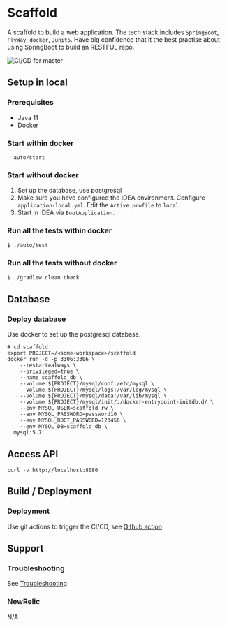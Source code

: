 # Scaffold
A scaffold to build a web application. The tech stack includes `SpringBoot`, `FlyWay`, `docker`, `Junit5`.
Have big confidence that it the best practise about using SpringBoot to build an RESTFUL repo.

![CI/CD for master](https://github.com/Fatezhang/scaffold/workflows/CI/CD%20for%20master/badge.svg)

## Setup in local

### Prerequisites

- Java 11
- Docker

### Start within docker

```shell script
  auto/start
```

### Start without docker

1. Set up the database, use postgresql
2. Make sure you have configured the IDEA environment. Configure `application-local.yml`. Edit the `Active profile` to `local`.
3. Start in IDEA via `BootApplication`.

### Run all the tests within docker

```bash
$ ./auto/test
```

### Run all the tests without docker

```bash
$ ./gradlew clean check
```

## Database

### Deploy database

Use docker to set up the postgresql database.

```shell script
# cd scaffold
export PROJECT=/<some-workspace>/scaffold
docker run -d -p 3306:3306 \
    --restart=always \
    --privileged=true \
    --name scaffold_db \
    --volume ${PROJECT}/mysql/conf:/etc/mysql \
    --volume ${PROJECT}/mysql/logs:/var/log/mysql \
    --volume ${PROJECT}/mysql/data:/var/lib/mysql \
    --volume ${PROJECT}/mysql/init/:/docker-entrypoint-initdb.d/ \
    --env MYSQL_USER=scaffold_rw \
    --env MYSQL_PASSWORD=password10 \
    --env MYSQL_ROOT_PASSWORD=123456 \
    --env MYSQL_DB=scaffold_db \
  mysql:5.7
```

## Access API

```shell script
curl -v http://localhost:8080
```

## Build / Deployment

### Deployment

Use git actions to trigger the CI/CD, see [Github action](https://github.com/Fatezhang/scaffold/actions)

## Support

### Troubleshooting

See [Troubleshooting](./.docs/TroubleShooting.md)

### NewRelic

N/A
